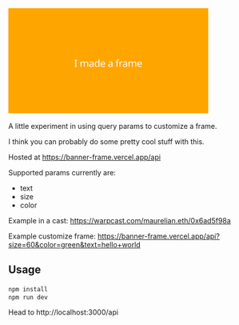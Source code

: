 <img src="image.png" width="400">

A little experiment in using query params to customize a frame.

I think you can probably do some pretty cool stuff with this.

Hosted at https://banner-frame.vercel.app/api

Supported params currently are:
- text
- size
- color

Example in a cast: https://warpcast.com/maurelian.eth/0x6ad5f98a

Example customize frame: https://banner-frame.vercel.app/api?size=60&color=green&text=hello+world

## Usage

```
npm install
npm run dev
```

Head to http://localhost:3000/api
